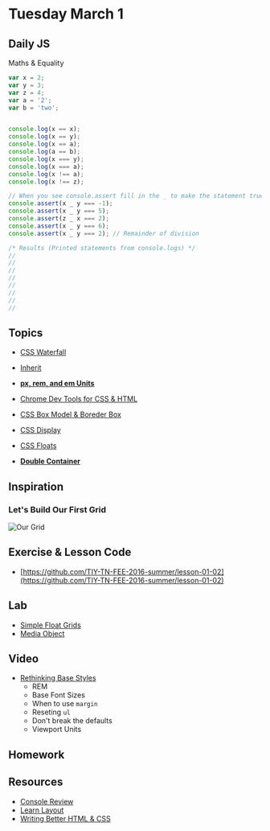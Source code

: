 # Tuesday March 1


## Daily JS

Maths & Equality

```js
var x = 2;
var y = 3;
var z = 4;
var a = '2';
var b = 'two';


console.log(x == x);
console.log(x == y);
console.log(x == a);
console.log(a == b);
console.log(x === y);
console.log(x === a);
console.log(x !== a);
console.log(x !== z);

// When you see console.assert fill in the _ to make the statement true
console.assert(x _ y === -1);
console.assert(x _ y === 5);
console.assert(z _ x === 2);
console.assert(x _ y === 6);
console.assert(x _ y === 2); // Remainder of division

/* Results (Printed statements from console.logs) */
//
//
//
//
//
//
//
//
```

## Topics

* [CSS Waterfall](css-waterfall.html)
* [Inherit](inherit.html)
* **[px, rem, and em Units](units.html)**
* [Chrome Dev Tools for CSS & HTML](dev-tools.html)
* [CSS Box Model & Boreder Box](box-model.html)


* [CSS Display](display.html)
* [CSS Floats](float.html)
* **[Double Container](double-container.html)**

## Inspiration

### Let's Build Our First Grid

![Our Grid](http://www.howtogeek.com/wp-content/uploads/2014/11/ximg_5478f6eb51296.png.pagespeed.gp+jp+jw+pj+js+rj+rp+rw+ri+cp+md.ic.anpugrE3gu.png)

## Exercise & Lesson Code

- [https://github.com/TIY-TN-FEE-2016-summer/lesson-01-02](https://github.com/TIY-TN-FEE-2016-summer/lesson-01-02)

## Lab

- [Simple Float Grids](float-grids.html)
- [Media Object](media-object.html)


## Video

* [Rethinking Base Styles](https://youtu.be/EjiTIIs_3N4)
  - REM
  - Base Font Sizes
  - When to use `margin`
  - Reseting `ul`
  - Don't break the defaults
  - Viewport Units

## Homework



## Resources

* [Console Review](http://samkap.github.io/command-line-starter-kit)
* [Learn Layout](http://learnlayout.com/)
* [Writing Better HTML & CSS](http://learn.shayhowe.com/html-css/writing-your-best-code/)

